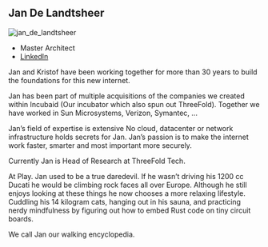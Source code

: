 ## Jan De Landtsheer

![jan_de_landtsheer](img/jan_de_landtsheer.png)

- Master Architect
- [LinkedIn](https://www.linkedin.com/in/jand2/)

Jan and Kristof have been working together for more than 30 years to build the foundations for this new internet. 

Jan has been part of multiple acquisitions of the companies we created within Incubaid (Our incubator which also spun out ThreeFold). Together we have worked in Sun Microsystems, Verizon, Symantec, ...

Jan’s field of expertise is extensive No cloud, datacenter or network infrastructure holds secrets for Jan. Jan’s passion is to make the internet work faster, smarter and most important more securely.

Currently Jan is Head of Research at ThreeFold Tech.

At Play. Jan used to be a true daredevil. If he wasn’t driving his 1200 cc Ducati he would be climbing rock faces all over Europe. Although he still enjoys looking at these things he now chooses a more relaxing lifestyle. Cuddling his 14 kilogram cats, hanging out in his sauna, and practicing nerdy mindfulness by figuring out how to embed Rust code on tiny circuit boards.

We call Jan our walking encyclopedia.

